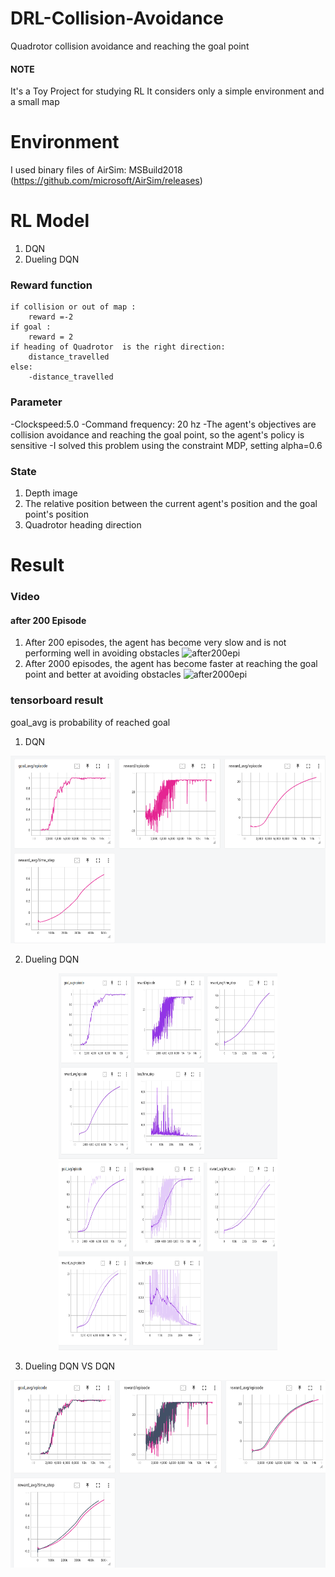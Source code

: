 # DRL-Collision-Avoidance
Quadrotor collision avoidance and reaching the goal point

#### NOTE
It's a Toy Project for studying RL
It considers only a simple environment and a small map

# Environment 
I used binary files of AirSim: MSBuild2018
(https://github.com/microsoft/AirSim/releases)


# RL Model
1. DQN
2. Dueling DQN

### Reward function 
    if collision or out of map :
        reward =-2
    if goal :
        reward = 2
    if heading of Quadrotor  is the right direction:
        distance_travelled
    else:
        -distance_travelled    
### Parameter

-Clockspeed:5.0
-Command frequency: 20 hz
-The agent's objectives are collision avoidance and reaching the goal point, so the agent's policy is sensitive
-I solved this problem using the constraint MDP, setting alpha=0.6

### State

1. Depth image
2. The relative position between the current agent's position and the goal point's position
3. Quadrotor heading direction

# Result 

### Video
#### after 200 Episode
1. After 200 episodes, the agent has become very slow and is not performing well in avoiding obstacles
![after200epi](demo_after200epi.gif)
2. After 2000 episodes, the agent has become faster at reaching the goal point and better at avoiding obstacles
![after2000epi](demo_after2000episode.gif)

### tensorboard result
goal_avg is probability of reached goal
1. DQN
<p align="center">
    <img src="/tensorboard_log/DQN.png" width="700" height="300">
   
</p>

2. Dueling DQN

<p align="center">
    <img src="/tensorboard_log/Dueling_DQN_result.png" width="350" height="300">
    <img src="/tensorboard_log/Dueling_DQN_result_smooth.png" width="350" height="300">
</p>

3. Dueling DQN VS DQN
<p align="center">
    <img src="/tensorboard_log/Dueling_DQNvsDQN-1.png" width="700" height="300">
   
</p>

